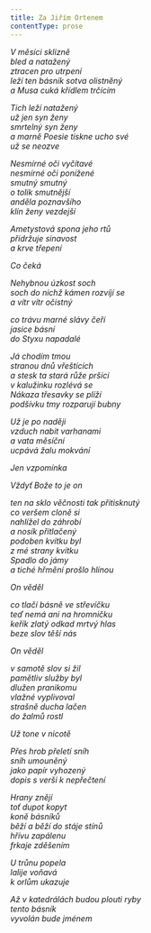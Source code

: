 ```yaml
---
title: Za Jiřím Ortenem
contentType: prose
---
```


_V měsíci sklizně  
bled a natažený  
ztracen pro utrpení  
leží ten básník sotva olistněný  
a Musa cuká křídlem trčícím_

  

_Tich leží natažený  
už jen syn ženy  
smrtelný syn ženy  
a marně Poesie tiskne ucho své  
už se neozve_

  

_Nesmírné oči vyčítavé  
nesmírné oči ponížené  
smutný smutný  
o tolik smutnější  
anděla poznavšího  
klín ženy vezdejší_

  

_Ametystová spona jeho rtů  
přidržuje sinavost  
a krve třepení_

  

_Co čeká_

  

_Nehybnou úzkost soch  
soch do nichž kámen rozvíjí se  
a vítr vítr očistný_

  

_co trávu marné slávy čeří  
jasice básní  
do Styxu napadalé_

  

_Já chodím tmou  
stranou dnů vřeštících  
a stesk ta stará růže pršící  
v kalužinku rozlévá se  
Nákaza třesavky se plíží  
podšívku tmy rozparují bubny_

  

_Už je po naději  
vzduch nabit varhanami  
a vata měsíční  
ucpává žalu mokvání_

  

_Jen vzpomínka_

  

_Vždyť Bože to je on_

  

_ten na sklo věčnosti tak přitisknutý  
co veršem cloně si  
nahlížel do záhrobí  
a nosík přitlačený  
podoben kvítku byl  
z mé strany kvítku  
Spadlo do jámy  
a tiché hřmění prošlo hlínou_

  

_On věděl_

  

_co tlačí básně ve střevíčku  
teď nemá ani na hromničku  
keřík zlatý odkad mrtvý hlas  
beze slov těší nás_

  

_On věděl_

  

_v samotě slov si žil  
pamětliv služby byl  
dlužen pranikomu  
vlažné vyplivoval  
strašně ducha lačen  
do žalmů rostl_

  

_Už tone v nicotě_

  

_Přes hrob přeletí sníh  
sníh umouněný  
jako papír vyhozený  
dopis s verši k nepřečtení_

  

_Hrany znějí  
toť dupot kopyt  
koně básníků  
běží a běží do stáje stínů  
hřívu zapálenu  
frkaje zděšením_

  

_U trůnu popela  
lalije voňavá  
k orlům ukazuje_

  

_Až v katedrálách budou plouti ryby  
tento básník  
vyvolán bude jménem_
